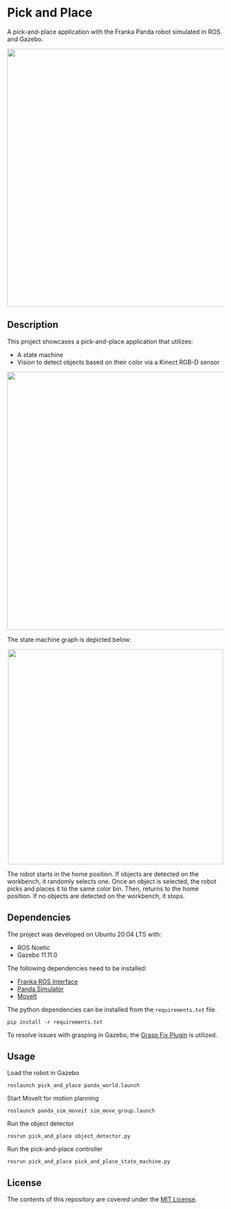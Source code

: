 # Pick and Place

A pick-and-place application with the Franka Panda robot simulated in ROS and Gazebo. 

<p align="center" width="100%">
    <img src="images/pick_and_place_overview.png" width="600">
</p>



## Description

This project showcases a pick-and-place application that utilizes:
* A state machine
* Vision to detect objects based on their color via a Kinect RGB-D sensor

<p align="center" width="100%">
    <img src="images/pick_and_place.gif" width="600">
</p>

The state machine graph is depicted below:

<p align="center" width="100%">
    <img src="images/state_machine.png" width="500">
</p>

The robot starts in the home position. If objects are detected on the workbench,
it randomly selects one. Once an object is selected, the robot picks and places it to 
the same color bin. Then, returns to the home position. If no objects are 
detected on the workbench, it stops.



## Dependencies

The project was developed on Ubuntu 20.04 LTS with:
* ROS Noetic
* Gazebo 11.11.0

The following dependencies need to be installed:
* [Franka ROS Interface](https://github.com/justagist/franka_ros_interface/tree/master)
* [Panda Simulator](https://github.com/justagist/panda_simulator)
* [MoveIt](https://moveit.ros.org/install/)


The python dependencies can be installed from the `requirements.txt` file.
```shell
pip install -r requirements.txt
```

To resolve issues with grasping in Gazebo, the [Grasp Fix Plugin](https://github.com/JenniferBuehler/gazebo-pkgs) is utilized.



## Usage

Load the robot in Gazebo
```shell
roslaunch pick_and_place panda_world.launch 
```

Start MoveIt for motion planning
```shell
roslaunch panda_sim_moveit sim_move_group.launch
```

Run the object detector
```shell
rosrun pick_and_place object_detector.py
```

Run the pick-and-place controller
```shell
rosrun pick_and_place pick_and_place_state_machine.py
```



## License
The contents of this repository are covered under the [MIT License](LICENSE).

